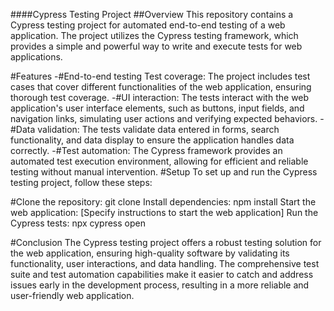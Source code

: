 ####Cypress Testing Project
##Overview
This repository contains a Cypress testing project for automated end-to-end testing of a web application. The project utilizes the Cypress testing framework, which provides a simple and powerful way to write and execute tests for web applications.

#Features
-#End-to-end testing
Test coverage: The project includes test cases that cover different functionalities of the web application, ensuring thorough test coverage.
-#UI interaction: The tests interact with the web application's user interface elements, such as buttons, input fields, and navigation links, simulating user actions and verifying expected behaviors.
-#Data validation: The tests validate data entered in forms, search functionality, and data display to ensure the application handles data correctly.
-#Test automation: The Cypress framework provides an automated test execution environment, allowing for efficient and reliable testing without manual intervention.
#Setup
To set up and run the Cypress testing project, follow these steps:

#Clone the repository: git clone <repository-url>
Install dependencies: npm install
Start the web application: [Specify instructions to start the web application]
Run the Cypress tests: npx cypress open 
  
 #Conclusion
The Cypress testing project offers a robust testing solution for the web application, ensuring high-quality software by validating its functionality, user interactions, and data handling. The comprehensive test suite and test automation capabilities make it easier to catch and address issues early in the development process, resulting in a more reliable and user-friendly web application.
